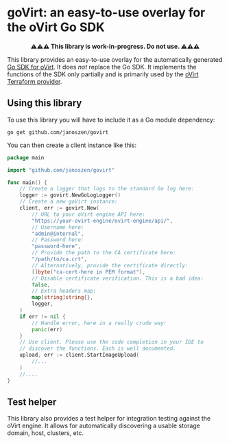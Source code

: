 # goVirt: an easy-to-use overlay for the oVirt Go SDK

<p align="center"><strong>⚠⚠⚠ This library is work-in-progress. Do not use. ⚠⚠⚠</strong></p>

This library provides an easy-to-use overlay for the automatically generated [Go SDK for oVirt](https://github.com/oVirt/go-ovirt). It does *not* replace the Go SDK. It implements the functions of the SDK only partially and is primarily used by the [oVirt Terraform provider](https://github.com/oVirt/terraform-provider-ovirt/).

## Using this library

To use this library you will have to include it as a Go module dependency:

```
go get github.com/janoszen/govirt
```

You can then create a client instance like this:

```go
package main

import "github.com/janoszen/govirt"

func main() {
    // Create a logger that logs to the standard Go log here:
    logger := govirt.NewGoLogLogger()
    // Create a new goVirt instance:
	client, err := govirt.New(
        // URL to your oVirt engine API here:
        "https://your-ovirt-engine/ovirt-engine/api/",
        // Username here:
        "admin@internal",
        // Password here:
        "password-here",
        // Provide the path to the CA certificate here:
        "/path/to/ca.crt",
        // Alternatively, provide the certificate directly:
        []byte("ca-cert-here in PEM format"),
        // Disable certificate verification. This is a bad idea:
        false,
        // Extra headers map:
        map[string]string{},
        logger,
	)
    if err != nil {
        // Handle error, here in a really crude way:
    	panic(err)
    }
    // Use client. Please use the code completion in your IDE to
    // discover the functions. Each is well documented.
    upload, err := client.StartImageUpload(
        //...
    )
    //....
}
```

## Test helper

This library also provides a test helper for integration testing against the oVirt engine. It allows for automatically discovering a usable storage domain, host, clusters, etc. 